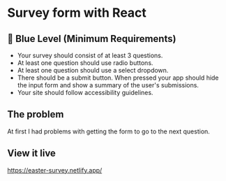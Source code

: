 # Survey form with React

## **🔵  Blue Level (Minimum Requirements)**

- Your survey should consist of at least 3 questions.
- At least one question should use radio buttons.
- At least one question should use a select dropdown.
- There should be a submit button. When pressed your app should hide the input form and show a summary of the user's submissions.
- Your site should follow accessibility guidelines.

## The problem

At first I had problems with getting the form to go to the next question.

## View it live
https://easter-survey.netlify.app/
